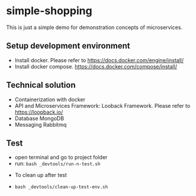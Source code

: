 # simple-shopping
This is just a simple demo for demonstration concepts of microservices.

## Setup development environment
- Install docker. Please refer to https://docs.docker.com/engine/install/
- Install docker compose. https://docs.docker.com/compose/install/

## Technical solution
- Containerization with docker
- API and Microservices Framework: Looback Framework. Please refer to https://loopback.io/
- Database MongoDB
- Messaging Rabbitmq

## Test
- open terminal and go to project folder
- run: `bash _devtools/run-n-test.sh`

* To clean up after test
- `bash _devtools/clean-up-test-env.sh`

